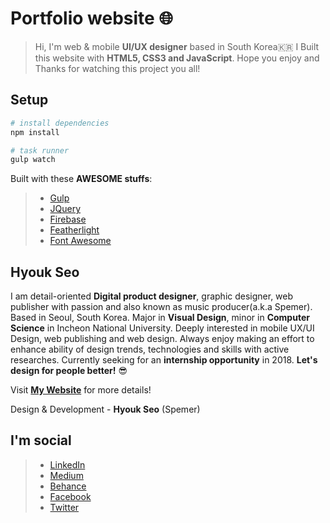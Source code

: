 # Portfolio website 🌐

> Hi, I'm web & mobile __UI/UX designer__ based in South Korea🇰🇷 I Built this website with __HTML5, CSS3 and JavaScript__. Hope you enjoy and Thanks for watching this project you all!

## Setup

``` bash
# install dependencies
npm install

# task runner
gulp watch
```

Built with these __AWESOME stuffs__:

> * [Gulp](https://gulpjs.com/)
> * [JQuery](https://jquery.com/)
> * [Firebase](https://firebase.google.com/)
> * [Featherlight](https://github.com/noelboss/featherlight)
> * [Font Awesome](http://fontawesome.io/)

## Hyouk Seo

I am detail-oriented __Digital product designer__, graphic designer, web publisher with passion and also known as music producer(a.k.a Spemer). Based in Seoul, South Korea. Major in __Visual Design__, minor in __Computer Science__ in Incheon National University. Deeply interested in mobile UX/UI Design, web publishing and web design. Always enjoy making an effort to enhance ability of design trends, technologies and skills with active researches. Currently seeking for an __internship opportunity__ in 2018. __Let's design for people better!__ 😎

Visit __[My Website](https://spemer.com)__ for more details!

Design & Development - __Hyouk Seo__ (Spemer)

## I'm social

> * [LinkedIn](https://www.linkedin.com/in/hyouk-seo-0b6801122/)
> * [Medium](https://medium.com/@spemer)
> * [Behance](https://behance.net/spemer)
> * [Facebook](https://www.facebook.com/ghsspower)
> * [Twitter](https://twitter.com/OfficialSpemer)
